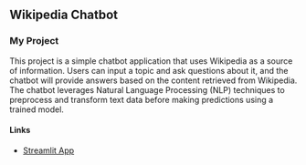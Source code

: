 ## Wikipedia Chatbot

### My Project

This project is a simple chatbot application that uses Wikipedia as a source of information. Users can input a topic and ask questions about it, and the chatbot will provide answers based on the content retrieved from Wikipedia. The chatbot leverages Natural Language Processing (NLP) techniques to preprocess and transform text data before making predictions using a trained model.

#### Links

- [Streamlit App](https://wikipedia-chatbot.streamlit.app/)


